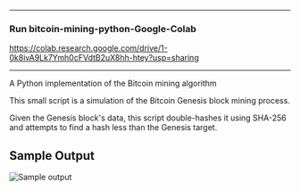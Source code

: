 -------------------------
### Run bitcoin-mining-python-Google-Colab

https://colab.research.google.com/drive/1-0k8ivA9Lk7Ymh0cFVdtB2uX8hh-htey?usp=sharing

-------------------------

A Python implementation of the Bitcoin mining algorithm

This small script is a simulation of the Bitcoin Genesis block mining process.

Given the Genesis block's data, this script double-hashes it using SHA-256 and attempts to find a hash less than the Genesis target.

## Sample Output
![Sample output](https://i.imgur.com/A6nZQo4.png)
